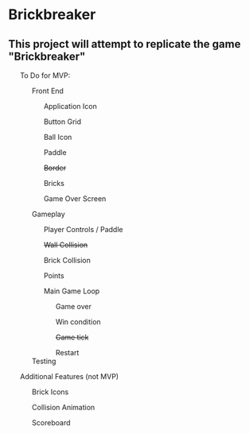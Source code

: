 # Brickbreaker
<html>
  <section>
    <h2>This project will attempt to replicate the game "Brickbreaker"</h2>
  </section>
  <section>
    <ul>To Do for MVP:
      <ul>Front End
        <ul>Application Icon</ul>
        <ul>Button Grid</ul>
        <ul>Ball Icon</ul>
        <ul>Paddle</ul>
        <ul><s>Border</s></ul>
        <ul>Bricks</ul>
        <ul>Game Over Screen</ul>
      </ul>
      <ul>Gameplay
        <ul>Player Controls / Paddle</ul>
        <ul><s>Wall Collision</s></ul>
        <ul>Brick Collision</ul>
        <ul>Points</ul>
        <ul>Main Game Loop
        <ul>Game over</ul>
        <ul>Win condition</ul>
        <ul><s>Game tick</s></ul>
        <ul>Restart</ul>
        </ul>
        Testing
        </ul>
        </ul>
        </ul>
        <ul>Additional Features (not MVP)
        <ul>Brick Icons</ul>
        <ul>Collision Animation</ul>
        <ul>Scoreboard</ul>
        </ul>
  </section>


